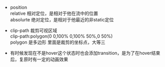 * position   
  relative 相对定位，是相对于他在流中的位置  
  absolurte 绝对定位，是相对于他最近的非static定位  

* clip-path 裁剪可视区域  
  clip-path:polygon(0 0,100% 0,100% 50%,0 50%)  
  polygon 是多边形 里面是裁剪的坐标点，大等三  

* 有时候发现在不是hover这个状态时也会添加transition，是为了在hover结束后，复原时有一定的动画效果